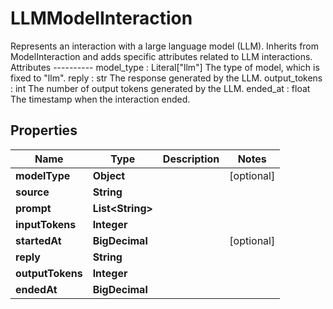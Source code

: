

# LLMModelInteraction

Represents an interaction with a large language model (LLM).  Inherits from ModelInteraction and adds specific attributes related to LLM interactions.  Attributes ---------- model_type : Literal[\"llm\"]     The type of model, which is fixed to \"llm\". reply : str     The response generated by the LLM. output_tokens : int     The number of output tokens generated by the LLM. ended_at : float     The timestamp when the interaction ended.

## Properties

| Name | Type | Description | Notes |
|------------ | ------------- | ------------- | -------------|
|**modelType** | **Object** |  |  [optional] |
|**source** | **String** |  |  |
|**prompt** | **List&lt;String&gt;** |  |  |
|**inputTokens** | **Integer** |  |  |
|**startedAt** | **BigDecimal** |  |  [optional] |
|**reply** | **String** |  |  |
|**outputTokens** | **Integer** |  |  |
|**endedAt** | **BigDecimal** |  |  |



